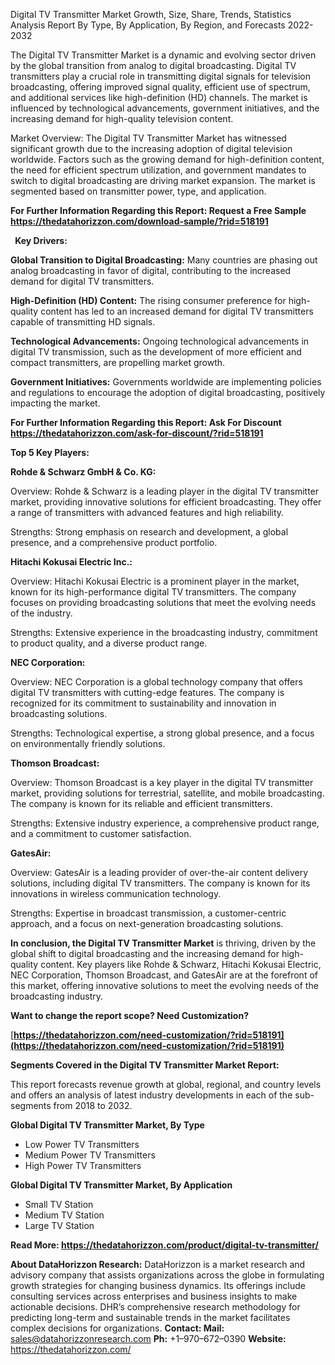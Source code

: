 ﻿Digital TV Transmitter Market Growth, Size, Share, Trends, Statistics Analysis Report By Type, By Application, By Region, and Forecasts 2022-2032

The Digital TV Transmitter Market is a dynamic and evolving sector driven by the global transition from analog to digital broadcasting. Digital TV transmitters play a crucial role in transmitting digital signals for television broadcasting, offering improved signal quality, efficient use of spectrum, and additional services like high-definition (HD) channels. The market is influenced by technological advancements, government initiatives, and the increasing demand for high-quality television content.

Market Overview: The Digital TV Transmitter Market has witnessed significant growth due to the increasing adoption of digital television worldwide. Factors such as the growing demand for high-definition content, the need for efficient spectrum utilization, and government mandates to switch to digital broadcasting are driving market expansion. The market is segmented based on transmitter power, type, and application.

**For Further Information Regarding this Report: Request a Free Sample <https://thedatahorizzon.com/download-sample/?rid=518191>** 

` `**Key Drivers:**

**Global Transition to Digital Broadcasting:** Many countries are phasing out analog broadcasting in favor of digital, contributing to the increased demand for digital TV transmitters.

**High-Definition (HD) Content:** The rising consumer preference for high-quality content has led to an increased demand for digital TV transmitters capable of transmitting HD signals.

**Technological Advancements:** Ongoing technological advancements in digital TV transmission, such as the development of more efficient and compact transmitters, are propelling market growth.

**Government Initiatives:** Governments worldwide are implementing policies and regulations to encourage the adoption of digital broadcasting, positively impacting the market.

**For Further Information Regarding this Report: Ask For Discount <https://thedatahorizzon.com/ask-for-discount/?rid=518191>** 

**Top 5 Key Players:**

**Rohde & Schwarz GmbH & Co. KG:**

Overview: Rohde & Schwarz is a leading player in the digital TV transmitter market, providing innovative solutions for efficient broadcasting. They offer a range of transmitters with advanced features and high reliability.

Strengths: Strong emphasis on research and development, a global presence, and a comprehensive product portfolio.

**Hitachi Kokusai Electric Inc.:**

Overview: Hitachi Kokusai Electric is a prominent player in the market, known for its high-performance digital TV transmitters. The company focuses on providing broadcasting solutions that meet the evolving needs of the industry.

Strengths: Extensive experience in the broadcasting industry, commitment to product quality, and a diverse product range.

**NEC Corporation:**

Overview: NEC Corporation is a global technology company that offers digital TV transmitters with cutting-edge features. The company is recognized for its commitment to sustainability and innovation in broadcasting solutions.

Strengths: Technological expertise, a strong global presence, and a focus on environmentally friendly solutions.

**Thomson Broadcast:**

Overview: Thomson Broadcast is a key player in the digital TV transmitter market, providing solutions for terrestrial, satellite, and mobile broadcasting. The company is known for its reliable and efficient transmitters.

Strengths: Extensive industry experience, a comprehensive product range, and a commitment to customer satisfaction.

**GatesAir:**

Overview: GatesAir is a leading provider of over-the-air content delivery solutions, including digital TV transmitters. The company is known for its innovations in wireless communication technology.

Strengths: Expertise in broadcast transmission, a customer-centric approach, and a focus on next-generation broadcasting solutions.

**In conclusion, the Digital TV Transmitter Market** is thriving, driven by the global shift to digital broadcasting and the increasing demand for high-quality content. Key players like Rohde & Schwarz, Hitachi Kokusai Electric, NEC Corporation, Thomson Broadcast, and GatesAir are at the forefront of this market, offering innovative solutions to meet the evolving needs of the broadcasting industry.

**Want to change the report scope? Need Customization?**

[**https://thedatahorizzon.com/need-customization/?rid=518191](https://thedatahorizzon.com/need-customization/?rid=518191)** 

**Segments Covered in the Digital TV Transmitter Market Report:**

This report forecasts revenue growth at global, regional, and country levels and offers an analysis of latest industry developments in each of the sub-segments from 2018 to 2032.

**Global Digital TV Transmitter Market, By Type**

- Low Power TV Transmitters
- Medium Power TV Transmitters
- High Power TV Transmitters

**Global Digital TV Transmitter Market, By Application**

- Small TV Station
- Medium TV Station
- Large TV Station

**Read More: <https://thedatahorizzon.com/product/digital-tv-transmitter/>** 

**About DataHorizzon Research:**DataHorizzon is a market research and advisory company that assists organizations across the globe in formulating growth strategies for changing business dynamics. Its offerings include consulting services across enterprises and business insights to make actionable decisions. DHR’s comprehensive research methodology for predicting long-term and sustainable trends in the market facilitates complex decisions for organizations.**Contact:Mail:** <sales@datahorizzonresearch.com> **Ph:** +1–970–672–0390**Website:** <https://thedatahorizzon.com/> 

